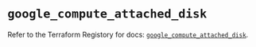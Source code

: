 # `google_compute_attached_disk`

Refer to the Terraform Registory for docs: [`google_compute_attached_disk`](https://www.terraform.io/docs/providers/google-beta/r/google_compute_attached_disk).
